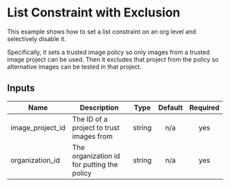 # List Constraint with Exclusion

This example shows how to set a list constraint on an org level and selectively disable it.

Specifically, it sets a trusted image policy so only images from a trusted image project can be used. Then it excludes that project from the policy so alternative images can be tested in that project.

<!-- BEGINNING OF PRE-COMMIT-TERRAFORM DOCS HOOK -->
## Inputs

| Name | Description | Type | Default | Required |
|------|-------------|:----:|:-----:|:-----:|
| image\_project\_id | The ID of a project to trust images from | string | n/a | yes |
| organization\_id | The organization id for putting the policy | string | n/a | yes |

<!-- END OF PRE-COMMIT-TERRAFORM DOCS HOOK -->
